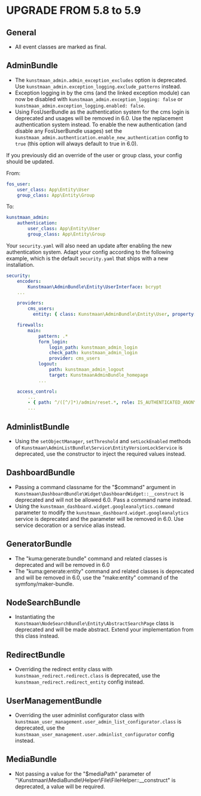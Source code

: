 UPGRADE FROM 5.8 to 5.9
=======================

General
-------

* All event classes are marked as final.

AdminBundle
------------

* The `kunstmaan_admin.admin_exception_excludes` option is deprecated. Use `kunstmaan_admin.exception_logging.exclude_patterns` instead.
* Exception logging in by the cms (and the linked exception module) can now be disabled with `kunstmaan_admin.exception_logging: false` or `kunstmaan_admin.exception_logging.enabled: false`.
* Using FosUserBundle as the authentication system for the cms login is deprecated and usages will be removed in 6.0. Use the replacement authentication system instead.
  To enable the new authentication (and disable any FosUserBundle usages) set the `kunstmaan_admin.authentication.enable_new_authentication` config to `true` (this option will always default to true in 6.0).

If you previously did an override of the user or group class, your config should be updated.

From:
```yaml
fos_user:
    user_class: App\Entity\User
    group_class: App\Entity\Group
```

To:
```yaml
kunstmaan_admin:
    authentication:
        user_class: App\Entity\User
        group_class: App\Entity\Group
```

Your `security.yaml` will also need an update after enabling the new authentication system. Adapt your config according to the following example,
which is the default `security.yaml` that ships with a new installation.

```yaml
security:
    encoders:
        Kunstmaan\AdminBundle\Entity\UserInterface: bcrypt
    ...

    providers:
        cms_users:
          entity: { class: Kunstmaan\AdminBundle\Entity\User, property: username }

    firewalls:
        main:
            pattern: .*
            form_login:
                login_path: kunstmaan_admin_login
                check_path: kunstmaan_admin_login
                provider: cms_users
            logout:
                path: kunstmaan_admin_logout
                target: KunstmaanAdminBundle_homepage
            ...

    access_control:
        ...
        - { path: ^/([^/]*)/admin/reset.*, role: IS_AUTHENTICATED_ANONYMOUSLY }
        ...
```


AdminlistBundle
------------

* Using the `setObjectManager`, `setThreshold` and `setLockEnabled` methods of `Kunstmaan\AdminListBundle\Service\EntityVersionLockService` is deprecated, use the constructor to inject the required values instead.

DashboardBundle
------------

* Passing a command classname for the "$command" argument in `Kunstmaan\DashboardBundle\Widget\DashboardWidget::__construct` is deprecated and will not be allowed 6.0. Pass a command name instead.
* Using the `kunstmaan_dashboard.widget.googleanalytics.command` parameter to modify the `kunstmaan_dashboard.widget.googleanalytics` service is deprecated and the parameter will be removed in 6.0. Use service decoration or a service alias instead.

GeneratorBundle
------------

* The "kuma:generate:bundle" command and related classes is deprecated and will be removed in 6.0
* The "kuma:generate:entity" command and related classes is deprecated and will be removed in 6.0, use the "make:entity" command of the symfony/maker-bundle.

NodeSearchBundle
------------

* Instantiating the `Kunstmaan\NodeSearchBundle\Entity\AbstractSearchPage` class is deprecated and will be made abstract. Extend your implementation from this class instead.

RedirectBundle
------------

* Overriding the redirect entity class with `kunstmaan_redirect.redirect.class` is deprecated, use the `kunstmaan_redirect.redirect_entity` config instead.

UserManagementBundle
------------

* Overriding the user adminlist configurator class with `kunstmaan_user_management.user_admin_list_configurator.class` is deprecated, use the `kunstmaan_user_management.user.adminlist_configurator` config instead.

MediaBundle
----------

* Not passing a value for the "$mediaPath" parameter of "\Kunstmaan\MediaBundle\Helper\File\FileHelper::__construct" is deprecated, a value will be required.
